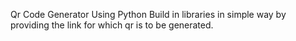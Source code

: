 Qr Code Generator Using Python Build in libraries in simple way by providing the link for which qr is to be generated.
